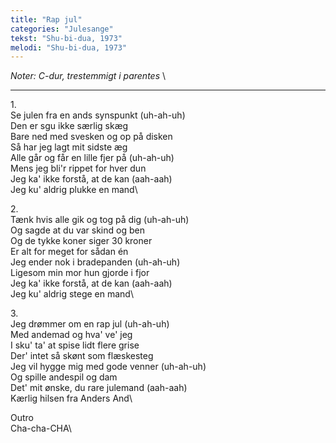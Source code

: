 ```yaml
---
title: "Rap jul"
categories: "Julesange"
tekst: "Shu-bi-dua, 1973"
melodi: "Shu-bi-dua, 1973"
---
```

*Noter: C-dur, trestemmigt i parentes* \

***

1\.\
Se julen fra en ands synspunkt (uh-ah-uh)\
Den er sgu ikke særlig skæg\
Bare ned med svesken og op på disken\
Så har jeg lagt mit sidste æg\
Alle går og får en lille fjer på (uh-ah-uh)\
Mens jeg bli'r rippet for hver dun\
Jeg ka' ikke forstå, at de kan (aah-aah)\
Jeg ku' aldrig plukke en mand\

2\.\
Tænk hvis alle gik og tog på dig (uh-ah-uh)\
Og sagde at du var skind og ben\
Og de tykke koner siger 30 kroner\
Er alt for meget for sådan én\
Jeg ender nok i bradepanden (uh-ah-uh)\
Ligesom min mor hun gjorde i fjor\
Jeg ka' ikke forstå, at de kan (aah-aah)\
Jeg ku' aldrig stege en mand\

3\.\
Jeg drømmer om en rap jul (uh-ah-uh)\
Med andemad og hva' ve' jeg\
I sku' ta' at spise lidt flere grise\
Der' intet så skønt som flæskesteg\
Jeg vil hygge mig med gode venner (uh-ah-uh)\
Og spille andespil og dam\
Det' mit ønske, du rare julemand (aah-aah)\
Kærlig hilsen fra Anders And\

Outro\
Cha-cha-CHA\
